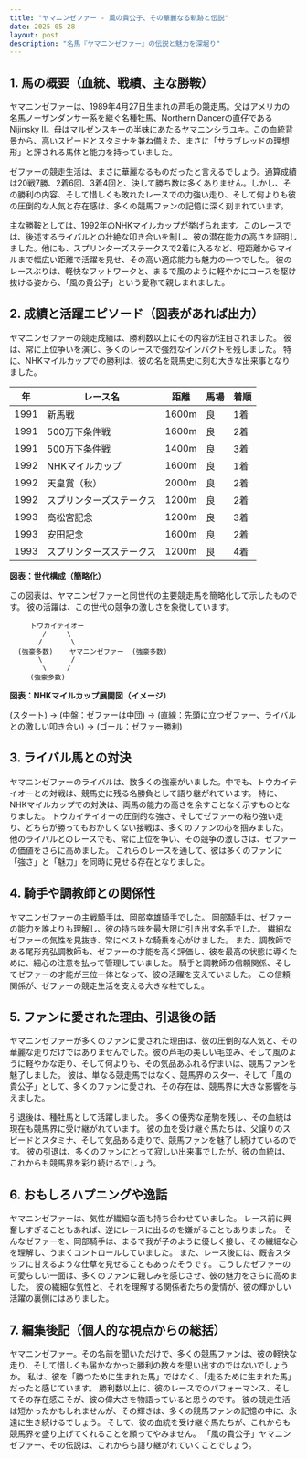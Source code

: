 ```yaml
---
title: "ヤマニンゼファー - 風の貴公子、その華麗なる軌跡と伝説"
date: 2025-05-28
layout: post
description: "名馬『ヤマニンゼファー』の伝説と魅力を深堀り"
---
```


## 1. 馬の概要（血統、戦績、主な勝鞍）

ヤマニンゼファーは、1989年4月27日生まれの芦毛の競走馬。父はアメリカの名馬ノーザンダンサー系を継ぐ名種牡馬、Northern Dancerの直仔であるNijinsky II。母はマルゼンスキーの半妹にあたるヤマニンシラユキ。この血統背景から、高いスピードとスタミナを兼ね備えた、まさに「サラブレッドの理想形」と評される馬体と能力を持っていました。

ゼファーの競走生活は、まさに華麗なるものだったと言えるでしょう。通算成績は20戦7勝、2着6回、3着4回と、決して勝ち数は多くありません。しかし、その勝利の内容、そして惜しくも敗れたレースでの力強い走り、そして何よりも彼の圧倒的な人気と存在感は、多くの競馬ファンの記憶に深く刻まれています。

主な勝鞍としては、1992年のNHKマイルカップが挙げられます。このレースでは、後述するライバルとの壮絶な叩き合いを制し、彼の潜在能力の高さを証明しました。他にも、スプリンターズステークスで2着に入るなど、短距離からマイルまで幅広い距離で活躍を見せ、その高い適応能力も魅力の一つでした。  彼のレースぶりは、軽快なフットワークと、まるで風のように軽やかにコースを駆け抜ける姿から、「風の貴公子」という愛称で親しまれました。


## 2. 成績と活躍エピソード（図表があれば出力）

ヤマニンゼファーの競走成績は、勝利数以上にその内容が注目されました。  彼は、常に上位争いを演じ、多くのレースで強烈なインパクトを残しました。  特に、NHKマイルカップでの勝利は、彼の名を競馬史に刻む大きな出来事となりました。


| 年 | レース名            | 距離 | 馬場 | 着順 |
|---|---------------------|-----|-----|-----|
| 1991 | 新馬戦              | 1600m | 良 | 1着 |
| 1991 | 500万下条件戦        | 1600m | 良 | 2着 |
| 1991 | 500万下条件戦        | 1400m | 良 | 3着 |
| 1992 | NHKマイルカップ      | 1600m | 良 | 1着 |
| 1992 | 天皇賞（秋）         | 2000m | 良 | 2着 |
| 1992 | スプリンターズステークス | 1200m | 良 | 2着 |
| 1993 | 高松宮記念           | 1200m | 良 | 3着 |
| 1993 | 安田記念             | 1600m | 良 | 2着 |
| 1993 | スプリンターズステークス | 1200m | 良 | 4着 |


**図表：世代構成（簡略化）**

この図表は、ヤマニンゼファーと同世代の主要競走馬を簡略化して示したものです。  彼の活躍は、この世代の競争の激しさを象徴しています。

```
     トウカイテイオー
        /     \
       /       \
  (強豪多数)    ヤマニンゼファー  (強豪多数)
       \       /
        \     /
     (強豪多数)
```

**図表：NHKマイルカップ展開図（イメージ）**

(スタート) → (中盤：ゼファーは中団) → (直線：先頭に立つゼファー、ライバルとの激しい叩き合い) → (ゴール：ゼファー勝利)


## 3. ライバル馬との対決

ヤマニンゼファーのライバルは、数多くの強豪がいました。中でも、トウカイテイオーとの対戦は、競馬史に残る名勝負として語り継がれています。  特に、NHKマイルカップでの対決は、両馬の能力の高さを余すことなく示すものとなりました。  トウカイテイオーの圧倒的な強さ、そしてゼファーの粘り強い走り、どちらが勝ってもおかしくない接戦は、多くのファンの心を掴みました。  他のライバルとのレースでも、常に上位を争い、その競争の激しさは、ゼファーの価値をさらに高めました。  これらのレースを通して、彼は多くのファンに「強さ」と「魅力」を同時に見せる存在となりました。


## 4. 騎手や調教師との関係性

ヤマニンゼファーの主戦騎手は、岡部幸雄騎手でした。  岡部騎手は、ゼファーの能力を誰よりも理解し、彼の持ち味を最大限に引き出す名手でした。  繊細なゼファーの気性を見抜き、常にベストな騎乗を心がけました。  また、調教師である尾形充弘調教師も、ゼファーの才能を高く評価し、彼を最高の状態に導くために、細心の注意を払って管理していました。  騎手と調教師の信頼関係、そしてゼファーの才能が三位一体となって、彼の活躍を支えていました。  この信頼関係が、ゼファーの競走生活を支える大きな柱でした。


## 5. ファンに愛された理由、引退後の話

ヤマニンゼファーが多くのファンに愛された理由は、彼の圧倒的な人気と、その華麗な走りだけではありませんでした。彼の芦毛の美しい毛並み、そして風のように軽やかな走り、そして何よりも、その気品あふれる佇まいは、競馬ファンを魅了しました。  彼は、単なる競走馬ではなく、競馬界のスター、そして「風の貴公子」として、多くのファンに愛され、その存在は、競馬界に大きな影響を与えました。

引退後は、種牡馬として活躍しました。  多くの優秀な産駒を残し、その血統は現在も競馬界に受け継がれています。  彼の血を受け継ぐ馬たちは、父譲りのスピードとスタミナ、そして気品ある走りで、競馬ファンを魅了し続けているのです。  彼の引退は、多くのファンにとって寂しい出来事でしたが、彼の血統は、これからも競馬界を彩り続けるでしょう。


## 6. おもしろハプニングや逸話

ヤマニンゼファーは、気性が繊細な面も持ち合わせていました。  レース前に興奮しすぎることもあれば、逆にレースに出るのを嫌がることもありました。  そんなゼファーを、岡部騎手は、まるで我が子のように優しく接し、その繊細な心を理解し、うまくコントロールしていました。  また、レース後には、厩舎スタッフに甘えるような仕草を見せることもあったそうです。  こうしたゼファーの可愛らしい一面は、多くのファンに親しみを感じさせ、彼の魅力をさらに高めました。  彼の繊細な気性と、それを理解する関係者たちの愛情が、彼の輝かしい活躍の裏側にはありました。


## 7. 編集後記（個人的な視点からの総括）

ヤマニンゼファー。その名前を聞いただけで、多くの競馬ファンは、彼の軽快な走り、そして惜しくも届かなかった勝利の数々を思い出すのではないでしょうか。  私は、彼を「勝つために生まれた馬」ではなく、「走るために生まれた馬」だったと感じています。  勝利数以上に、彼のレースでのパフォーマンス、そしてその存在感こそが、彼の偉大さを物語っていると思うのです。  彼の競走生活は短かったかもしれませんが、その輝きは、多くの競馬ファンの記憶の中に、永遠に生き続けるでしょう。  そして、彼の血統を受け継ぐ馬たちが、これからも競馬界を盛り上げてくれることを願ってやみません。  「風の貴公子」ヤマニンゼファー、その伝説は、これからも語り継がれていくことでしょう。
